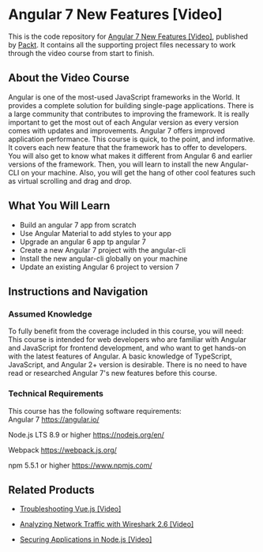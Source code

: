 # Angular 7 New Features [Video]
This is the code repository for [Angular 7 New Features [Video]](https://www.packtpub.com/web-development/angular-7-new-features-video?utm_source=github&utm_medium=repository&utm_campaign=9781789619683), published by [Packt](https://www.packtpub.com/?utm_source=github). It contains all the supporting project files necessary to work through the video course from start to finish.
## About the Video Course
Angular is one of the most-used JavaScript frameworks in the World. It provides a complete solution for building single-page applications. There is a large community that contributes to improving the framework. It is really important to get the most out of each Angular version as every version comes with updates and improvements. Angular 7 offers improved application performance.
This course is quick, to the point, and informative. It covers each new feature that the framework has to offer to developers. You will also get to know what makes it different from Angular 6 and earlier versions of the framework. Then, you will learn to install the new Angular-CLI on your machine. Also, you will get the hang of other cool features such as virtual scrolling and drag and drop.

<H2>What You Will Learn</H2>
<DIV class=book-info-will-learn-text>
<UL>
<LI>Build an angular 7 app from scratch 
<LI>Use Angular Material to add styles to your app&nbsp; 
<LI>Upgrade an angular 6 app tp angular 7 
<LI>Create a new Angular 7 project with the angular-cli 
<LI>Install the new angular-cli globally on your machine 
<LI>Update an existing Angular 6 project to version 7 </LI></UL></DIV>

## Instructions and Navigation
### Assumed Knowledge
To fully benefit from the coverage included in this course, you will need:<br/>
This course is intended for web developers who are familiar with Angular and JavaScript for frontend development, and who want to get hands-on with the latest features of Angular. A basic knowledge of TypeScript, JavaScript, and Angular 2+ version is desirable. There is no need to have read or researched Angular 7's new features before this course.
### Technical Requirements
This course has the following software requirements:<br/>
Angular 7 https://angular.io/

Node.js LTS 8.9 or higher https://nodejs.org/en/

Webpack https://webpack.js.org/


npm 5.5.1 or higher https://www.npmjs.com/

## Related Products
* [Troubleshooting Vue.js [Video]](https://www.packtpub.com/application-development/troubleshooting-vuejs-video?utm_source=github&utm_medium=repository&utm_campaign=9781788993531)

* [Analyzing Network Traffic with Wireshark 2.6 [Video]](https://www.packtpub.com/networking-and-servers/analyzing-network-traffic-wireshark-26-video?utm_source=github&utm_medium=repository&utm_campaign=9781789137903)

* [Securing Applications in Node.js [Video]](https://www.packtpub.com/web-development/securing-applications-nodejs-video?utm_source=github&utm_medium=repository&utm_campaign=9781789136791)

